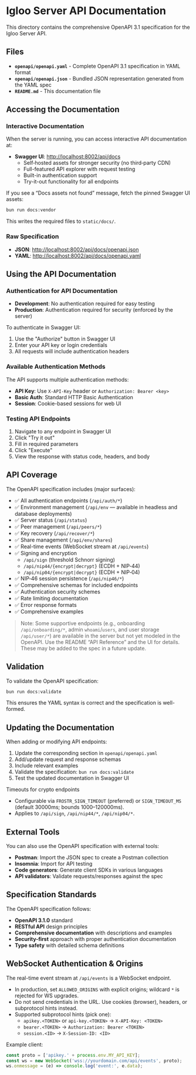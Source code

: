 # Igloo Server API Documentation

This directory contains the comprehensive OpenAPI 3.1 specification for the Igloo Server API.

## Files

- **`openapi/openapi.yaml`** - Complete OpenAPI 3.1 specification in YAML format
- **`openapi/openapi.json`** - Bundled JSON representation generated from the YAML spec
- **`README.md`** - This documentation file

## Accessing the Documentation

### Interactive Documentation

When the server is running, you can access interactive API documentation at:

- **Swagger UI**: [http://localhost:8002/api/docs](http://localhost:8002/api/docs)
  - Self‑hosted assets for stronger security (no third‑party CDN)
  - Full-featured API explorer with request testing
  - Built-in authentication support
  - Try-it-out functionality for all endpoints

If you see a “Docs assets not found” message, fetch the pinned Swagger UI assets:

```bash
bun run docs:vendor
```
This writes the required files to `static/docs/`.

### Raw Specification

- **JSON**: [http://localhost:8002/api/docs/openapi.json](http://localhost:8002/api/docs/openapi.json)
- **YAML**: [http://localhost:8002/api/docs/openapi.yaml](http://localhost:8002/api/docs/openapi.yaml)

## Using the API Documentation

### Authentication for API Documentation

- **Development**: No authentication required for easy testing
- **Production**: Authentication required for security (enforced by the server)

To authenticate in Swagger UI:
1. Use the "Authorize" button in Swagger UI
2. Enter your API key or login credentials
3. All requests will include authentication headers

### Available Authentication Methods

The API supports multiple authentication methods:

- **API Key**: Use `X-API-Key` header or `Authorization: Bearer <key>`
- **Basic Auth**: Standard HTTP Basic Authentication  
- **Session**: Cookie-based sessions for web UI

### Testing API Endpoints

1. Navigate to any endpoint in Swagger UI
2. Click "Try it out"
3. Fill in required parameters
4. Click "Execute"
5. View the response with status code, headers, and body

## API Coverage

The OpenAPI specification includes (major surfaces):

- ✅ All authentication endpoints (`/api/auth/*`)
- ✅ Environment management (`/api/env` — available in headless and database deployments)
- ✅ Server status (`/api/status`)
- ✅ Peer management (`/api/peers/*`)
- ✅ Key recovery (`/api/recover/*`)
- ✅ Share management (`/api/env/shares`)
- ✅ Real-time events (WebSocket stream at `/api/events`)
- ✅ Signing and encryption
  - `/api/sign` (threshold Schnorr signing)
  - `/api/nip44/{encrypt|decrypt}` (ECDH + NIP‑44)
  - `/api/nip04/{encrypt|decrypt}` (ECDH + NIP‑04)
- ✅ NIP‑46 session persistence (`/api/nip46/*`)
- ✅ Comprehensive schemas for included endpoints
- ✅ Authentication security schemes
- ✅ Rate limiting documentation
- ✅ Error response formats
- ✅ Comprehensive examples

> Note: Some supportive endpoints (e.g., onboarding `/api/onboarding/*`, admin `whoami`/`users`, and user storage `/api/user/*`) are available in the server but not yet modeled in the OpenAPI. Use the README “API Reference” and the UI for details. These may be added to the spec in a future update.

## Validation

To validate the OpenAPI specification:

```bash
bun run docs:validate
```

This ensures the YAML syntax is correct and the specification is well-formed.

## Updating the Documentation

When adding or modifying API endpoints:

1. Update the corresponding section in `openapi/openapi.yaml`
2. Add/update request and response schemas
3. Include relevant examples
4. Validate the specification: `bun run docs:validate`
5. Test the updated documentation in Swagger UI

Timeouts for crypto endpoints
- Configurable via `FROSTR_SIGN_TIMEOUT` (preferred) or `SIGN_TIMEOUT_MS` (default 30000ms; bounds 1000–120000ms).
- Applies to `/api/sign`, `/api/nip44/*`, `/api/nip04/*`.

## External Tools

You can also use the OpenAPI specification with external tools:

- **Postman**: Import the JSON spec to create a Postman collection
- **Insomnia**: Import for API testing
- **Code generators**: Generate client SDKs in various languages
- **API validators**: Validate requests/responses against the spec

## Specification Standards

The OpenAPI specification follows:

- **OpenAPI 3.1.0** standard
- **RESTful API** design principles
- **Comprehensive documentation** with descriptions and examples
- **Security-first** approach with proper authentication documentation
- **Type safety** with detailed schema definitions 

## WebSocket Authentication & Origins

The real-time event stream at `/api/events` is a WebSocket endpoint.

- In production, set `ALLOWED_ORIGINS` with explicit origins; wildcard `*` is rejected for WS upgrades.
- Do not send credentials in the URL. Use cookies (browser), headers, or subprotocol hints instead.
- Supported subprotocol hints (pick one):
  - `apikey.<TOKEN>` or `api-key.<TOKEN>` → `X-API-Key: <TOKEN>`
  - `bearer.<TOKEN>` → `Authorization: Bearer <TOKEN>`
  - `session.<ID>` → `X-Session-ID: <ID>`

Example client:

```ts
const proto = ['apikey.' + process.env.MY_API_KEY];
const ws = new WebSocket('wss://yourdomain.com/api/events', proto);
ws.onmessage = (e) => console.log('event:', e.data);
```
